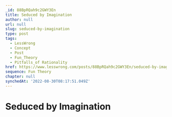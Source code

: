 ```yaml
---
_id: 88BpRQah9c2GWY3En
title: Seduced by Imagination
author: null
url: null
slug: seduced-by-imagination
type: post
tags:
  - LessWrong
  - Concept
  - Post
  - Fun_Theory
  - Pitfalls_of Rationality
href: https://www.lesswrong.com/posts/88BpRQah9c2GWY3En/seduced-by-imagination
sequence: Fun Theory
chapter: null
synchedAt: '2022-08-30T08:17:51.049Z'
---
```


# Seduced by Imagination
